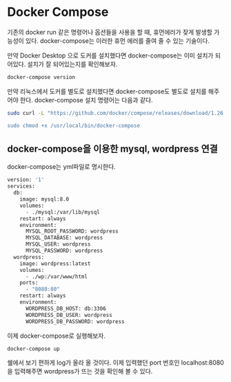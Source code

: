 # Docker Compose

기존의 docker run 같은 명령어나 옵션들을 사용을 할 때, 휴먼에러가 잦게 발생할 가능성이 있다.
docker-compose는 이러한 휴먼 에러를 줄여 줄 수 있는 기술이다.

만약 Docker Desktop 으로 도커를 설치했다면 docker-compose는 이미 설치가 되어있다.
설치가 잘 되어있는지를 확인해보자.

```zsh
docker-compose version
```

만약 리눅스에서 도커를 별도로 설치했다면 docker-compose도 별도로 설치를 해주어야 한다.
docker-compose 설치 명령어는 다음과 같다.

```zsh
sudo curl -L "https://github.com/docker/compose/releases/download/1.26.0/docker-compose-$(uname -s)

sudo chmod +x /usr/local/bin/docker-compose
```

## docker-compose을 이용한 mysql, wordpress 연결

docker-compose는 yml파일로 명시한다.

```zsh
version: '1'
services:
  db:
    image: mysql:8.0
    volumes:
      - ./mysql:/var/lib/mysql
    restart: always
    environment:
      MYSQL_ROOT_PASSWORD: wordpress
      MYSQL_DATABASE: wordpress
      MYSQL_USER: wordpress
      MYSQL_PASSWORD: wordpress
  wordpress:
    image: wordpress:latest
    volumes:
      - ./wp:/var/www/html
    ports:
      - "8080:80"
    restart: always
    environment:
      WORDPRESS_DB_HOST: db:3306
      WORDPRESS_DB_USER: wordpress
      WORDPRESS_DB_PASSWORD: wordpress
```

이제 docker-compose로 실행해보자.

```zsh
docker-compose up
```

쉘에서 보기 편하게 log가 올라 올 것이다. 이제 입력했던 port 번호인 localhost:8080을 입력해주면 wordpress가 뜨는 것을 확인해 볼 수 있다.
